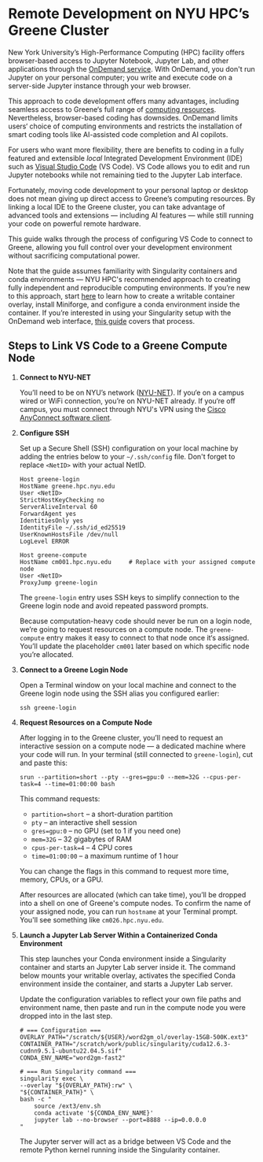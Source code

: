 # Remote Development on NYU HPC’s Greene Cluster

New York University’s High-Performance Computing (HPC) facility offers browser-based access to Jupyter Notebook, Jupyter Lab, and other applications through the [OnDemand service](https://sites.google.com/nyu.edu/nyu-hpc/accessing-hpc#h.7kawz2pfzl9d). With OnDemand, you don't run Jupyter on your personal computer; you write and execute code on a server-side Jupyter instance through your web browser.

This approach to code development offers many advantages, including seamless access to Greene‘s full range of [computing resources](https://www.nyu.edu/research/navigating-research-technology/nyu-greene.html). Nevertheless, browser-based coding has downsides. OnDemand limits users‘ choice of computing environments and restricts the installation of smart coding tools like AI-assisted code completion and AI copilots.

For users who want more flexibility, there are benefits to coding in a fully featured and extensible _local_ Integrated Development Environment (IDE) such as [Visual Studio Code](https://code.visualstudio.com) (VS Code). VS Code allows you to edit and run Jupyter notebooks while not remaining tied to the Jupyter Lab interface.

Fortunately, moving code development to your personal laptop or desktop does not mean giving up direct access to Greene’s computing resources. By linking a local IDE to the Greene cluster, you can take advantage of advanced tools and extensions — including AI features — while still running your code on powerful remote hardware.

This guide walks through the process of configuring VS Code to connect to Greene, allowing you full control over your development environment without sacrificing computational power.

Note that the guide assumes familiarity with Singularity containers and conda environments — NYU HPC's recommended approach to creating fully independent and reproducible computing environments. If you’re new to this approach, start [here](https://sites.google.com/nyu.edu/nyu-hpc/hpc-systems/greene/software/singularity-with-miniconda) to learn how to create a writable container overlay, install Miniforge, and configure a conda environment inside the container. If you’re interested in using your Singularity setup with the OnDemand web interface, [this guide](https://sites.google.com/nyu.edu/nyu-hpc/hpc-systems/greene/software/open-ondemand-ood-with-condasingularity) covers that process.

## Steps to Link VS Code to a Greene Compute Node

1. **Connect to NYU-NET**

    You’ll need to be on NYU’s network ([NYU-NET](https://www.nyu.edu/life/information-technology/infrastructure/network-services/nyu-net.html)). If you‘e on a campus wired or WiFi connection, you’re on NYU-NET already. If you‘re off campus, you must connect through NYU's VPN using the [Cisco AnyConnect software client](https://www.nyu.edu/life/information-technology/infrastructure/network-services/vpn.html).

2. **Configure SSH**

    Set up a Secure Shell (SSH) configuration on your local machine by adding the entries below to your `~/.ssh/config` file. Don't forget to replace `<NetID>` with your actual NetID.

    ```
    Host greene-login
    HostName greene.hpc.nyu.edu
    User <NetID>
    StrictHostKeyChecking no
    ServerAliveInterval 60
    ForwardAgent yes
    IdentitiesOnly yes
    IdentityFile ~/.ssh/id_ed25519
    UserKnownHostsFile /dev/null
    LogLevel ERROR

    Host greene-compute
    HostName cm001.hpc.nyu.edu     # Replace with your assigned compute node
    User <NetID>
    ProxyJump greene-login
    ```

    The `greene-login` entry uses SSH keys to simplify connection to the Greene login node and avoid repeated password prompts.

    Because computation-heavy code should never be run on a login node, we’re going to request resources on a compute node. The `greene-compute` entry makes it easy to connect to that node once it‘s assigned. You’ll update the placeholder `cm001` later based on which specific node you’re allocated.

3. **Connect to a Greene Login Node**

    Open a Terminal window on your local machine and connect to the Greene login node using the SSH alias you configured earlier:

    ```
    ssh greene-login
    ```

4. **Request Resources on a Compute Node**

    After logging in to the Greene cluster, you’ll need to request an interactive session on a compute node — a dedicated machine where your code will run. In your terminal (still connected to `greene-login`), cut and paste this:

    ```
    srun --partition=short --pty --gres=gpu:0 --mem=32G --cpus-per-task=4 --time=01:00:00 bash
    ```

    This command requests:
    * `partition=short` – a short-duration partition
    * `pty` – an interactive shell session
    * `gres=gpu:0` – no GPU (set to 1 if you need one)
    * `mem=32G` – 32 gigabytes of RAM
    * `cpus-per-task=4` – 4 CPU cores
    * `time=01:00:00` – a maximum runtime of 1 hour

    You can change the flags in this command to request more time, memory, CPUs, or a GPU.
    
    After resources are allocated (which can take time), you’ll be dropped into a shell on one of Greene's compute nodes. To confirm the name of your assigned node, you can run `hostname` at your Terminal prompt. You'll see something like `cm026.hpc.nyu.edu`.

5. **Launch a Jupyter Lab Server Within a Containerized Conda Environment**

    This step launches your Conda environment inside a Singularity container and starts an Jupyter Lab server inside it. The command below mounts your writable overlay, activates the specified Conda environment inside the container, and starts a Jupyter Lab server.

    Update the configuration variables to reflect your own file paths and environment name, then paste and run in the compute node you were dropped into in the last step.

    ```
    # === Configuration ===
    OVERLAY_PATH="/scratch/${USER}/word2gm_ol/overlay-15GB-500K.ext3"
    CONTAINER_PATH="/scratch/work/public/singularity/cuda12.6.3-cudnn9.5.1-ubuntu22.04.5.sif"
    CONDA_ENV_NAME="word2gm-fast2"

    # === Run Singularity command ===
    singularity exec \
    --overlay "${OVERLAY_PATH}:rw" \
    "${CONTAINER_PATH}" \
    bash -c "
        source /ext3/env.sh
        conda activate '${CONDA_ENV_NAME}'
        jupyter lab --no-browser --port=8888 --ip=0.0.0.0
    "
    ```

    The Jupyter server will act as a bridge between VS Code and the remote Python kernel running inside the Singularity container.